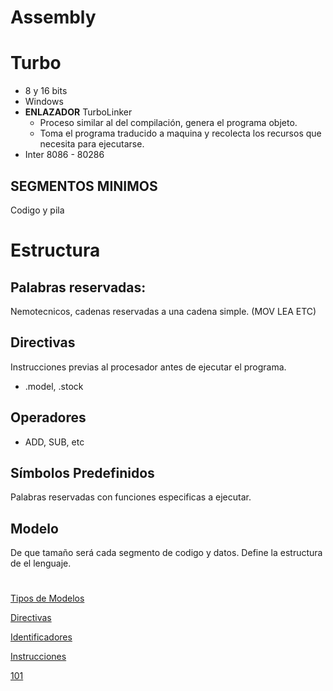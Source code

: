 # Assembly

# Turbo

- 8 y 16 bits
- Windows
- **ENLAZADOR** TurboLinker
    - Proceso similar al del compilación, genera el programa objeto.
    - Toma el programa traducido a maquina y recolecta los recursos que necesita para ejecutarse.
- Inter 8086 - 80286

## SEGMENTOS MINIMOS

Codigo y pila

# Estructura

## Palabras reservadas:

Nemotecnicos, cadenas reservadas a una cadena simple. (MOV LEA ETC)

## Directivas

Instrucciones previas al procesador antes de ejecutar el programa.

- .model, .stock

## Operadores

- ADD, SUB, etc

## Símbolos Predefinidos

Palabras reservadas con funciones especificas a ejecutar.

## Modelo

De que tamaño será cada segmento de codigo y datos. Define la estructura de el lenguaje.

# 

[Tipos de Modelos](Assembly%20a62ab2a6c3e1418da26a1f6f6d1ad8d9/Tipos%20de%20Modelos%20a51b928e35d9442d9c8ee872fcf6d271.md)

[Directivas](Assembly%20a62ab2a6c3e1418da26a1f6f6d1ad8d9/Directivas%20793aa4517de042f6b686ebf24dc921bc.md)

[Identificadores](Assembly%20a62ab2a6c3e1418da26a1f6f6d1ad8d9/Identificadores%2008cc01b19da846a8b70ef7453b0a2965.md)

[Instrucciones](Assembly%20a62ab2a6c3e1418da26a1f6f6d1ad8d9/Instrucciones%20b306055316e64212aea22fb086bea427.md)

[101](Assembly%20a62ab2a6c3e1418da26a1f6f6d1ad8d9/101%20660803c78691482ca58cc497878df5f9.md)